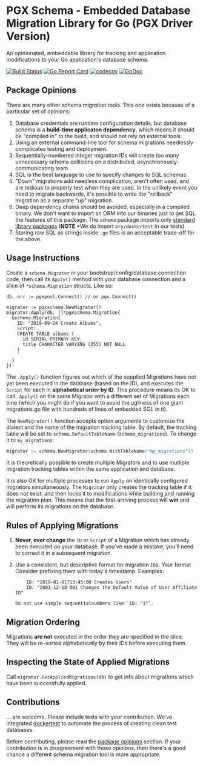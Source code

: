 # PGX Schema - Embedded Database Migration Library for Go (PGX Driver Version)

An opinionated, embeddable library for tracking and application modifications
to your Go application's database schema.

[![Build Status](https://travis-ci.org/adlio/pgxschema.svg?branch=master)](https://travis-ci.org/adlio/pgxschema)
[![Go Report Card](https://goreportcard.com/badge/github.com/adlio/pgxschema)](https://goreportcard.com/report/github.com/adlio/pgxschema)
[![codecov](https://codecov.io/gh/adlio/pgxschema/branch/master/graph/badge.svg)](https://codecov.io/gh/adlio/pgxschema)
[![GoDoc](https://godoc.org/github.com/adlio/pgxschema?status.svg)](https://godoc.org/github.com/adlio/pgxschema)

## Package Opinions

There are many other schema migration tools. This one exists because of a
particular set of opinions:

1. Database credentials are runtime configuration details, but database
   schema is a **build-time applicaton dependency**, which means it should be
   "compiled in" to the build, and should not rely on external tools.
2. Using an external command-line tool for schema migrations needlessly
   complicates testing and deployment.
3. Sequentially-numbered integer migration IDs will create too many unnecessary
   schema collisions on a distributed, asynchronously-communicating team.
4. SQL is the best language to use to specify changes to SQL schemas.
5. "Down" migrations add needless complication, aren't often used, and are
   tedious to properly test when they are used. In the unlikely event you need
   to migrate backwards, it's possible to write the "rollback" migration as
   a separate "up" migration.
6. Deep dependency chains should be avoided, especially in a compiled
   binary. We don't want to import an ORM into our binaries just to get SQL
   the features of this package. The `schema` package imports only
   [standard library packages](https://godoc.org/github.com/adlio/pgxschema?imports)
   (**NOTE** \*We do import `ory/dockertest` in our tests).
7. Storing raw SQL as strings inside `.go` files is an acceptable trade-off
   for the above.

## Usage Instructions

Create a `schema.Migrator` in your bootstrap/config/database connection code,
then call its `Apply()` method with your database connection and a slice of
`*schema.Migration` structs. Like so:

    db, err := pgxpool.Connect() // or pgx.Connect()

    migrator := pgxschema.NewMigrator()
    migrator.Apply(db, []*pgxschema.Migration{
      &schema.Migration{
        ID: "2019-09-24 Create Albums",
        Script: `
        CREATE TABLE albums (
          id SERIAL PRIMARY KEY,
          title CHARACTER VARYING (255) NOT NULL
        )
        `
      }
    })

The `.Apply()` function figures out which of the supplied Migrations have not
yet been executed in the database (based on the ID), and executes the `Script`
for each in **alphabetical order by ID**. This procedure means its OK to call
`.Apply()` on the same Migrator with a different set of Migrations each time
(which you might do if you want to avoid the ugliness of one giant migrations.go
file with hundreds of lines of embedded SQL in it).

The `NewMigrator()` function accepts option arguments to customize the dialect
and the name of the migration tracking table. By default, the tracking table
will be set to `schema.DefaultTableName` (`schema_migrations`). To change it
to `my_migrations`:

```go
migrator := schema.NewMigrator(schema.WithTableName("my_migrations"))
```

It is theoretically possible to create multiple Migrators and to use mutliple
migration tracking tables within the same application and database.

It is also OK for multiple processes to run `Apply` on identically configured
migrators simultaneously. The `Migrator` only creates the tracking table if it
does not exist, and then locks it to modifications while building and running
the migration plan. This means that the first-arriving process will **win** and
will perform its migrations on the database.

## Rules of Applying Migrations

1.  **Never, ever change** the `ID` or `Script` of a Migration which has already
    been executed on your database. If you've made a mistake, you'll need to correct
    it in a subsequent migration.
2.  Use a consistent, but descriptive format for migration `ID`s. Your format
    Consider
    prefixing them with today's timestamp. Examples:

            ID: "2019-01-01T13:45:00 Creates Users"
            ID: "2001-12-18 001 Changes the Default Value of User Affiliate ID"

        Do not use simple sequentialnumbers like `ID: "1"`.

## Migration Ordering

Migrations **are not** executed in the order they are specified in the slice.
They will be re-sorted alphabetically by their IDs before executing them.

## Inspecting the State of Applied Migrations

Call `migrator.GetAppliedMigrations(db)` to get info about migrations which
have been successfully applied.

## Contributions

... are welcome. Please include tests with your contribution. We've integrated
[dockertest](https://github.com/ory/dockertest) to automate the process of
creating clean test databases.

Before contributing, please read the [package opinions](#package-opinions)
section. If your contribution is in disagreement with those opinions, then
there's a good chance a different schema migration tool is more appropriate.
